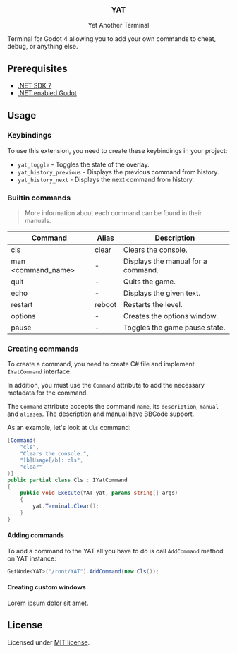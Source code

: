 <div align="center">
	<h3>YAT</h1>
	<p>Yet Another Terminal</p>
</div>

Terminal for Godot 4 allowing you to add your own commands to cheat, debug, or anything else.

## Prerequisites

-   [.NET SDK 7](https://dotnet.microsoft.com/en-us/download)
-   [.NET enabled Godot](https://godotengine.org/download/windows/)

## Usage

### Keybindings

To use this extension, you need to create these keybindings in your project:

-   `yat_toggle` - Toggles the state of the overlay.
-   `yat_history_previous` - Displays the previous command from history.
-   `yat_history_next` - Displays the next command from history.

### Builtin commands

> More information about each command can be found in their manuals.

| Command            | Alias  | Description                        |
| ------------------ | ------ | ---------------------------------- |
| cls                | clear  | Clears the console.                |
| man <command_name> | -      | Displays the manual for a command. |
| quit               | -      | Quits the game.                    |
| echo <text>        | -      | Displays the given text.           |
| restart            | reboot | Restarts the level.                |
| options            | -      | Creates the options window.        |
| pause              | -      | Toggles the game pause state.      |

### Creating commands

To create a command, you need to create C# file and implement `IYatCommand` interface.

In addition, you must use the `Command` attribute to add the necessary metadata for the command.

The `Command` attribute accepts the command `name`, its `description`, `manual` and `aliases`. The description and manual have BBCode support.

As an example, let's look at `Cls` command:

```csharp
[Command(
	"cls",
	"Clears the console.",
	"[b]Usage[/b]: cls",
	"clear"
)]
public partial class Cls : IYatCommand
{
	public void Execute(YAT yat, params string[] args)
	{
		yat.Terminal.Clear();
	}
}
```

#### Adding commands

To add a command to the YAT all you have to do is call `AddCommand` method on YAT instance:

```csharp
GetNode<YAT>("/root/YAT").AddCommand(new Cls());
```

#### Creating custom windows

Lorem ipsum dolor sit amet.

## License

Licensed under [MIT license](./LICENSE).
